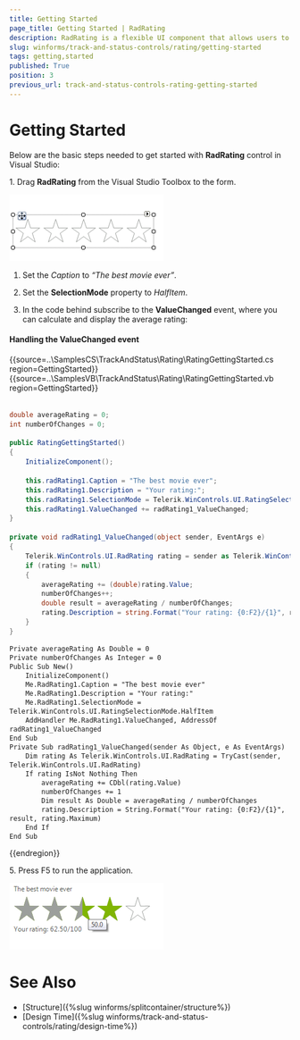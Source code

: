 ```yaml
---
title: Getting Started
page_title: Getting Started | RadRating
description: RadRating is a flexible UI component that allows users to place their rating by selecting from a finite number of items (stars, diamonds and hearts).
slug: winforms/track-and-status-controls/rating/getting-started
tags: getting,started
published: True
position: 3
previous_url: track-and-status-controls-rating-getting-started
---
```


# Getting Started

Below are the basic steps needed to get started with __RadRating__ control in Visual Studio:

1\. Drag __RadRating__ from the Visual Studio Toolbox to the form.

![rating-getting-started 001](images/rating-getting-started001.png)

1. Set the *Caption* to *“The best movie ever”*.

1. Set the **SelectionMode** property to *HalfItem*.

1. In the code behind subscribe to the **ValueChanged** event, where you can calculate and display the average rating:

#### Handling the ValueChanged event

{{source=..\SamplesCS\TrackAndStatus\Rating\RatingGettingStarted.cs region=GettingStarted}} 
{{source=..\SamplesVB\TrackAndStatus\Rating\RatingGettingStarted.vb region=GettingStarted}} 

````C#
        
double averageRating = 0;
int numberOfChanges = 0;
        
public RatingGettingStarted()
{
    InitializeComponent();
    
    this.radRating1.Caption = "The best movie ever";
    this.radRating1.Description = "Your rating:";
    this.radRating1.SelectionMode = Telerik.WinControls.UI.RatingSelectionMode.HalfItem;
    this.radRating1.ValueChanged += radRating1_ValueChanged;
}
        
private void radRating1_ValueChanged(object sender, EventArgs e)
{
    Telerik.WinControls.UI.RadRating rating = sender as Telerik.WinControls.UI.RadRating;
    if (rating != null)
    {
        averageRating += (double)rating.Value;
        numberOfChanges++;
        double result = averageRating / numberOfChanges;
        rating.Description = string.Format("Your rating: {0:F2}/{1}", result, rating.Maximum);
    }
}

````
````VB.NET
Private averageRating As Double = 0
Private numberOfChanges As Integer = 0
Public Sub New()
    InitializeComponent()
    Me.RadRating1.Caption = "The best movie ever"
    Me.RadRating1.Description = "Your rating:"
    Me.RadRating1.SelectionMode = Telerik.WinControls.UI.RatingSelectionMode.HalfItem
    AddHandler Me.RadRating1.ValueChanged, AddressOf radRating1_ValueChanged
End Sub
Private Sub radRating1_ValueChanged(sender As Object, e As EventArgs)
    Dim rating As Telerik.WinControls.UI.RadRating = TryCast(sender, Telerik.WinControls.UI.RadRating)
    If rating IsNot Nothing Then
        averageRating += CDbl(rating.Value)
        numberOfChanges += 1
        Dim result As Double = averageRating / numberOfChanges
        rating.Description = String.Format("Your rating: {0:F2}/{1}", result, rating.Maximum)
    End If
End Sub

````

{{endregion}} 

5\. Press F5 to run the application.

![rating-getting-started 002](images/rating-getting-started002.png)

# See Also

* [Structure]({%slug winforms/splitcontainer/structure%})	
* [Design Time]({%slug winforms/track-and-status-controls/rating/design-time%})	
